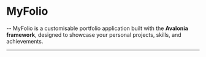 # MyFolio

-- MyFolio is a customisable portfolio application built with the **Avalonia framework**, designed to showcase your personal projects, skills, and achievements. 

--- 
